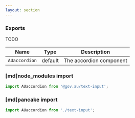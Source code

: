 ```yaml
---
layout: section
---
```


### Exports

TODO

| Name       | Type    | Description
|------------|---------|-----------------------------------------------------------------------------
| `AUaccordion` | default | The accordion component

### [md]node_modules import

```jsx
import AUaccordion from '@gov.au/text-input';
```

### [md]pancake import

```jsx
import AUaccordion from './text-input';
```
